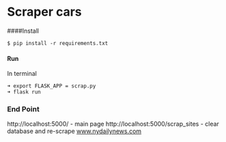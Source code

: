 # Scraper cars

####Install

`$ pip install -r requirements.txt`

#### Run
In terminal

    ➜ export FLASK_APP = scrap.py
    ➜ flask run

### End Point

http://localhost:5000/ - main page
http://localhost:5000/scrap_sites - clear database and re-scrape www.nydailynews.com